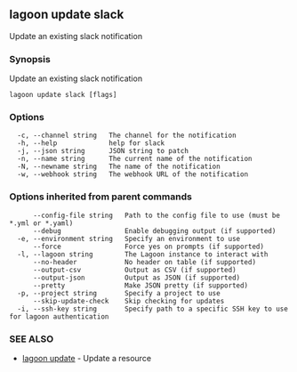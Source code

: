 ## lagoon update slack

Update an existing slack notification

### Synopsis

Update an existing slack notification

```
lagoon update slack [flags]
```

### Options

```
  -c, --channel string   The channel for the notification
  -h, --help             help for slack
  -j, --json string      JSON string to patch
  -n, --name string      The current name of the notification
  -N, --newname string   The name of the notification
  -w, --webhook string   The webhook URL of the notification
```

### Options inherited from parent commands

```
      --config-file string   Path to the config file to use (must be *.yml or *.yaml)
      --debug                Enable debugging output (if supported)
  -e, --environment string   Specify an environment to use
      --force                Force yes on prompts (if supported)
  -l, --lagoon string        The Lagoon instance to interact with
      --no-header            No header on table (if supported)
      --output-csv           Output as CSV (if supported)
      --output-json          Output as JSON (if supported)
      --pretty               Make JSON pretty (if supported)
  -p, --project string       Specify a project to use
      --skip-update-check    Skip checking for updates
  -i, --ssh-key string       Specify path to a specific SSH key to use for lagoon authentication
```

### SEE ALSO

* [lagoon update](lagoon_update.md)	 - Update a resource

